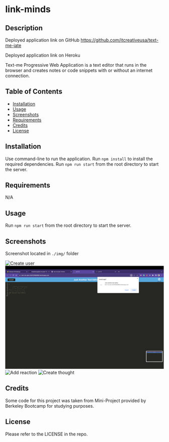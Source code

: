 # link-minds

## Description

Deployed application link on GitHub
https://github.com/itcreativeusa/text-me-jate

Deployed application link on Heroku

Text-me Progressive Web Application is a text editor that runs in the browser and creates notes or code snippets with or without an internet connection.

## Table of Contents

- [Installation](#installation)
- [Usage](#usage)
- [Screenshots](#screenshots)
- [Requirements](#requirements)
- [Credits](#credits)
- [License](#license)

## Installation

Use command-line to run the application.
Run `npm install` to install the required dependencies.
Run `npm run start` from the root directory to start the server.

## Requirements

N/A

## Usage

Run `npm run start` from the root directory to start the server.

## Screenshots

Screenshot located in `./img/` folder

![Create user](img/Screenshot-1.png)
![All users](img/Screenshot-2.png)
![Add reaction](img/Screenshot-3.png)
![Create thought](img/Screenshot-4.png)

## Credits

Some code for this project was taken from Mini-Project provided by Berkeley Bootcamp for studying purposes.

## License

Please refer to the LICENSE in the repo.
